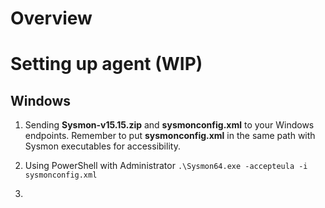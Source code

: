 # Overview

# Setting up agent (WIP)

## Windows

1. Sending **Sysmon-v15.15.zip** and **sysmonconfig.xml** to your Windows endpoints. Remember to put **sysmonconfig.xml** in the same path with Sysmon executables for accessibility.

2. Using PowerShell with Administrator
`.\Sysmon64.exe -accepteula -i sysmonconfig.xml`

3. 
